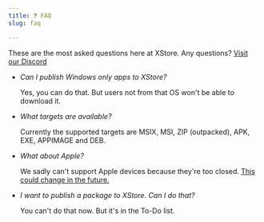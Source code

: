 ```yaml
---
title: ❓ FAQ
slug: faq

---
```


These are the most asked questions here at XStore. Any questions? [Visit our Discord](https://discord.gg/ByDn5PX)

- *Can I publish Windows only apps to XStore?*

  Yes, you can do that. But users not from that OS won't be able to download it.

- *What targets are available?*
  
  Currently the supported targets are MSIX, MSI, ZIP (outpacked), APK, EXE, APPIMAGE and DEB.

- *What about Apple?*

  We sadly can't support Apple devices because they're too closed. [This could change in the future.](https://www.theverge.com/2020/9/16/21439347/fortnite-epic-apple-preliminary-injunction-opposition-brief#:~:text=Apple%20has%20responded%20to%20Epic's,system%20that%20triggered%20the%20game's)

- *I want to publish a package to XStore. Can I do that?*

  You can't do that now. But it's in the To-Do list.